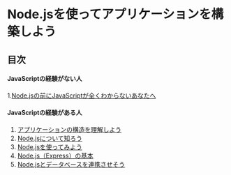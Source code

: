 # Node.jsを使ってアプリケーションを構築しよう

## 目次

#### JavaScriptの経験がない人

  1.<a href="https://github.com/osamu38/node-express-curriculum/wiki/Node.js%E3%81%AE%E5%89%8D%E3%81%ABJavaScript%E3%81%8C%E5%85%A8%E3%81%8F%E3%82%8F%E3%81%8B%E3%82%89%E3%81%AA%E3%81%84%E3%81%82%E3%81%AA%E3%81%9F%E3%81%B8">Node.jsの前にJavaScriptが全くわからないあなたへ</a>

#### JavaScriptの経験がある人

  1. <a href="https://github.com/osamu38/node-express-socketio-sample/wiki/%E3%82%A2%E3%83%97%E3%83%AA%E3%82%B1%E3%83%BC%E3%82%B7%E3%83%A7%E3%83%B3%E3%81%AE%E6%A7%8B%E9%80%A0%E3%82%92%E7%90%86%E8%A7%A3%E3%81%97%E3%82%88%E3%81%86">アプリケーションの構造を理解しよう</a>
  2. <a href="https://github.com/osamu38/node-express-socketio-sample/wiki/Node.js%E3%81%AB%E3%81%A4%E3%81%84%E3%81%A6%E7%9F%A5%E3%82%8D%E3%81%86">Node.jsについて知ろう</a>
  3. <a href="https://github.com/osamu38/node-express-socketio-sample/wiki/Node.js%E3%82%92%E5%A7%8B%E3%82%81%E3%81%A6%E3%81%BF%E3%82%88%E3%81%86">Node.jsを使ってみよう</a>
  4. <a href="https://github.com/osamu38/node-express-socketio-sample/wiki/Node.js%EF%BC%88Express%EF%BC%89%E3%81%AE%E5%9F%BA%E6%9C%AC">Node.js（Express）の基本</a>
  4. <a href="https://github.com/osamu38/node-express-socketio-sample/wiki/Node.js%E3%81%A8%E3%83%87%E3%83%BC%E3%82%BF%E3%83%99%E3%83%BC%E3%82%B9%E3%82%92%E9%80%A3%E6%90%BA%E3%81%95%E3%81%9B%E3%81%9D%E3%81%86">Node.jsとデータベースを連携させそう</a>
